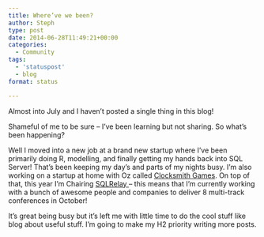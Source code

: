 ```yaml
---
title: Where’ve we been?
author: Steph
type: post
date: 2014-06-28T11:49:21+00:00
categories:
  - Community
tags:
  - 'statuspost'
  - blog
format: status

---
```

Almost into July and I haven&#8217;t posted a single thing in this blog!

Shameful of me to be sure &#8211; I&#8217;ve been learning but not sharing. So what&#8217;s been happening?

Well I moved into a new job at a brand new startup where I&#8217;ve been primarily doing R, modelling, and finally getting my hands back into SQL Server! That&#8217;s been keeping my day&#8217;s and parts of my nights busy. I&#8217;m also working on a startup at home with Oz called <a title="Clocksmith Games" href="http://clocksmithgames.com" target="_blank">Clocksmith Games</a>. On top of that, this year I&#8217;m Chairing <a title="SQLRelayu 2014 - Unlocking Insights from any data!" href="http://sqlrelay.co.uk" target="_blank">SQLRelay </a>&#8211; this means that I&#8217;m currently working with a bunch of awesome people and companies to deliver 8 multi-track conferences in October!

It&#8217;s great being busy but it&#8217;s left me with little time to do the cool stuff like blog about useful stuff. I&#8217;m going to make my H2 priority writing more posts.